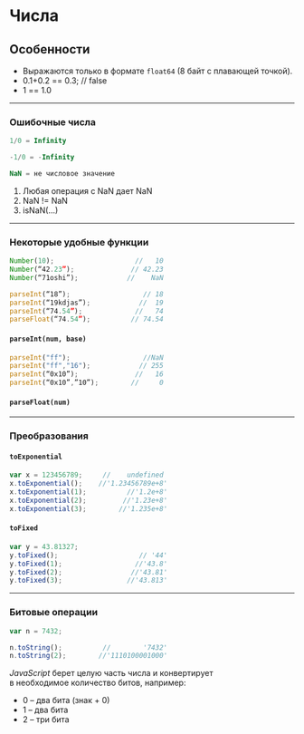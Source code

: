 # Числа

## Особенности

* Выражаются только в формате `float64` \(8 байт с плавающей точкой\).
* 0.1+0.2 == 0.3; // false
* 1 == 1.0

---

### Ошибочные числа

```javascript
1/0 = Infinity

-1/0 = -Infinity

NaN = не числовое значение
```

1. Любая операция с NaN дает NaN
2. NaN != NaN
3. isNaN\(...\)

---

### Некоторые удобные функции

```javascript
Number(10);                    //   10
Number(“42.23”);              // 42.23
Number(“71oshi”);            //    NaN

parseInt(“18”);                  // 18
parseInt(“19kdjas”);            //  19
parseInt(“74.54”);             //   74
parseFloat(“74.54”);          // 74.54
```

#### `parseInt(num, base)`

```javascript
parseInt("ff");                  //NaN
parseInt("ff","16");            // 255
parseInt(“0x10”);              //   16
parseInt(“0x10”,”10”);        //     0
```

#### `parseFloat(num)`

---

### Преобразования

#### `toExponential`

```javascript
var x = 123456789;     //    undefined
x.toExponential();    //'1.23456789e+8'
x.toExponential(1);          //'1.2e+8'
x.toExponential(2);         //'1.23e+8'
x.toExponential(3);        //'1.235e+8'
```

#### `toFixed`

```javascript
var y = 43.81327;
y.toFixed();                    // '44'
y.toFixed(1);                  //'43.8'
y.toFixed(2);                 //'43.81'
y.toFixed(3);                //'43.813'
```

---

### Битовые операции

```javascript
var n = 7432;

n.toString();          //        '7432'
n.toString(2);        //'1110100001000'
```

*JavaScript* берет целую часть числа и конвертирует  
в необходимое количество битов, например:

* 0 – два бита \(знак + 0\)
* 1 – два бита
* 2 – три бита
